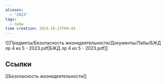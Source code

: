 ```yaml
---
aliases:
  - "2023"
tags:
  - лабы
time creation: 2024-10-23T09:44
---
```

![[Предметы/Безопасность жизнедеятельности/Документы/Лабы/БЖД лр 4 из 5 - 2023.pdf|БЖД лр 4 из 5 - 2023.pdf]]

## Ссылки
[[Безопасность жизнедеятельности]]